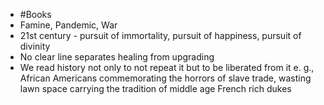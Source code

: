 - #Books
- Famine, Pandemic, War
- 21st century - pursuit of immortality, pursuit of happiness, pursuit of divinity
- No clear line separates healing from upgrading
- We read history not only to not repeat it but to be liberated from it e. g., African Americans commemorating the horrors of slave trade, wasting lawn space carrying the tradition of middle age French rich dukes